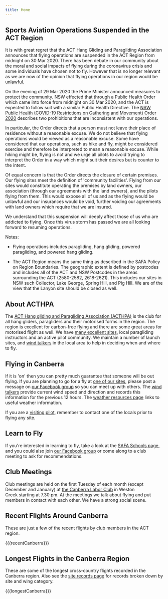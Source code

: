 ```yaml
---
title: Home
---
```

## Sports Aviation Operations Suspended in the ACT Region

It is with great regret that the ACT Hang Gliding and Paragliding
Association announces that flying operations are suspended in the ACT
Region from midnight on 30 Mar 2020. There has been debate in our
community about the moral and social impacts of flying during the
coronavirus crisis and some individuals have chosen not to fly. However
that is no longer relevant as we are now of the opinion that flying
operations in our region would be unlawful.

On the evening of 29 Mar 2020 the Prime Minister announced measures to
protect the community. NSW effected that through a Public Health Order
which came into force from midnight on 30 Mar 2020, and the ACT is
expected to follow suit with a similar Public Health Directive. The [NSW
Public Health (COVID-19 Restrictions on Gathering and Movement) Order
2020](https://preview.nsw.gov.au/covid-19/public-health-orders)
describes two prohibitions that are inconsistent with our operations.

In particular, the Order directs that a person must not leave their
place of residence without a reasonable excuse. We do not believe that
flying operations would be viewed as a reasonable excuse. Some have
considered that our operations, such as hike and fly, might be
considered exercise and therefore be interpreted to mean a reasonable
excuse. While hiking might be, flying is not and we urge all pilots to
avoid trying to interpret the Order in a way which might suit their
desires but is counter to the intent.

Of equal concern is that the Order directs the closure of certain
premises. Our flying sites meet the definition of 'community
facilities'. Flying from our sites would constitute operating the
premises by land owners, our association (through our agreements with
the land owners), and the pilots flying from them. This would expose all
of us and as the flying would be unlawful and our insurances would be
void, further voiding our agreements with land owners which require that
we are insured.

We understand that this suspension will deeply affect those of us who
are addicted to flying. Once this virus storm has passed we are all
looking forward to resuming operations.

Notes:

-   Flying operations includes paragliding, hang gliding, powered
    paragliding, and powered hang gliding.

-   The ACT Region means the same thing as described in the SAFA Policy
    on Region Boundaries. The geographic extent is defined by postcodes
    and includes all of the ACT and NSW Postcodes in the areas
    surrounding the ACT (2580-2582, 2618-2621). This includes our sites
    in NSW such Collector, Lake George, Spring Hill, and Pig Hill. We
    are of the view that the Lanyon site should be closed as well.

## About ACTHPA

The [ACT Hang gliding and Paragliding Association (ACTHPA)](info/about) is the club for all hang gliders, paragliders and their motorised forms in the region.
The region is excellent for carbon-free flying and there are some great areas for motorised flight as well.
We have [many excellent sites](info/sites), local paragliding instructors and an active pilot community.
We maintain a number of launch sites, and [wind talkers] in the local area to help in deciding when and where to fly.

## Flying in Canberra

If it is 'on' then you can pretty much guarantee that someone will be out flying.
If you are planning to go for a fly at [one of our sites](/flying-ACT/sites), please post a message on [our Facebook group] so you can meet up with others.
The [wind talkers] provide current wind speed and direction and records this information for the previous 12 hours.
The [weather resources page](info/weather-resources) links to useful weather information.

If you are a [visiting pilot](info), remember to contact one of the locals prior to flying any site.

## Learn to Fly

If you're interested in learning to fly, take a look at the [SAFA Schools page](https://www.safa.asn.au/training/flight-schools), and you could also join [our Facebook group] or come along to a club meeting to ask for recommendations.

## Club Meetings

Club meetings are held on the first Tuesday of each month (except December and January) at [the Canberra Labor Club](http://www.laborclub.com.au) in Weston Creek starting at 7.30 pm.
At the meetings we talk about flying and put members in contact with each other.
We have a strong social scene.

## Recent Flights Around Canberra

These are just a few of the recent flights by club members in the ACT region.

{{{recentCanberra}}}

## Longest Flights in the Canberra Region

These are some of the longest cross-country flights recorded in the Canberra region.
Also see the [site records page](info/site-records) for records broken down by site and wing category.

{{{longestCanberra}}}

[wind talkers]: http://www.freeflightwx.com/acthpa/
[our Facebook group]: https://www.facebook.com/groups/260458037465074/
